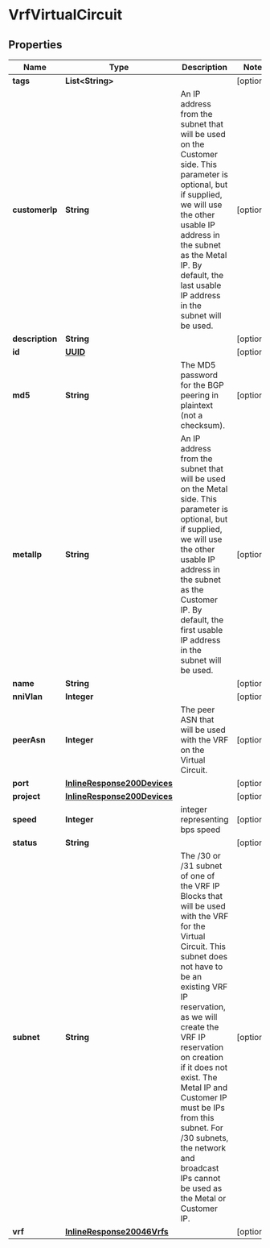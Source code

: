 
# VrfVirtualCircuit

## Properties
Name | Type | Description | Notes
------------ | ------------- | ------------- | -------------
**tags** | **List&lt;String&gt;** |  |  [optional]
**customerIp** | **String** | An IP address from the subnet that will be used on the Customer side. This parameter is optional, but if supplied, we will use the other usable IP address in the subnet as the Metal IP. By default, the last usable IP address in the subnet will be used. |  [optional]
**description** | **String** |  |  [optional]
**id** | [**UUID**](UUID.md) |  |  [optional]
**md5** | **String** | The MD5 password for the BGP peering in plaintext (not a checksum). |  [optional]
**metalIp** | **String** | An IP address from the subnet that will be used on the Metal side. This parameter is optional, but if supplied, we will use the other usable IP address in the subnet as the Customer IP. By default, the first usable IP address in the subnet will be used. |  [optional]
**name** | **String** |  |  [optional]
**nniVlan** | **Integer** |  |  [optional]
**peerAsn** | **Integer** | The peer ASN that will be used with the VRF on the Virtual Circuit. |  [optional]
**port** | [**InlineResponse200Devices**](InlineResponse200Devices.md) |  |  [optional]
**project** | [**InlineResponse200Devices**](InlineResponse200Devices.md) |  |  [optional]
**speed** | **Integer** | integer representing bps speed |  [optional]
**status** | **String** |  |  [optional]
**subnet** | **String** | The /30 or /31 subnet of one of the VRF IP Blocks that will be used with the VRF for the Virtual Circuit. This subnet does not have to be an existing VRF IP reservation, as we will create the VRF IP reservation on creation if it does not exist. The Metal IP and Customer IP must be IPs from this subnet. For /30 subnets, the network and broadcast IPs cannot be used as the Metal or Customer IP. |  [optional]
**vrf** | [**InlineResponse20046Vrfs**](InlineResponse20046Vrfs.md) |  |  [optional]



